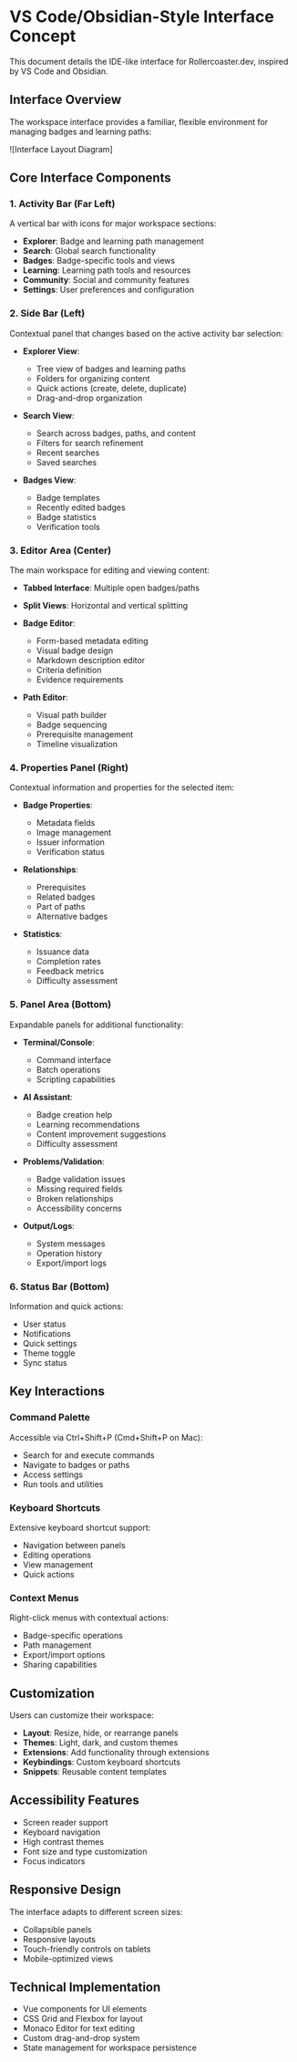 # VS Code/Obsidian-Style Interface Concept

This document details the IDE-like interface for Rollercoaster.dev, inspired by VS Code and Obsidian.

## Interface Overview

The workspace interface provides a familiar, flexible environment for managing badges and learning paths:

![Interface Layout Diagram]

## Core Interface Components

### 1. Activity Bar (Far Left)

A vertical bar with icons for major workspace sections:

- **Explorer**: Badge and learning path management
- **Search**: Global search functionality
- **Badges**: Badge-specific tools and views
- **Learning**: Learning path tools and resources
- **Community**: Social and community features
- **Settings**: User preferences and configuration

### 2. Side Bar (Left)

Contextual panel that changes based on the active activity bar selection:

- **Explorer View**:
  - Tree view of badges and learning paths
  - Folders for organizing content
  - Quick actions (create, delete, duplicate)
  - Drag-and-drop organization

- **Search View**:
  - Search across badges, paths, and content
  - Filters for search refinement
  - Recent searches
  - Saved searches

- **Badges View**:
  - Badge templates
  - Recently edited badges
  - Badge statistics
  - Verification tools

### 3. Editor Area (Center)

The main workspace for editing and viewing content:

- **Tabbed Interface**: Multiple open badges/paths
- **Split Views**: Horizontal and vertical splitting
- **Badge Editor**:
  - Form-based metadata editing
  - Visual badge design
  - Markdown description editor
  - Criteria definition
  - Evidence requirements

- **Path Editor**:
  - Visual path builder
  - Badge sequencing
  - Prerequisite management
  - Timeline visualization

### 4. Properties Panel (Right)

Contextual information and properties for the selected item:

- **Badge Properties**:
  - Metadata fields
  - Image management
  - Issuer information
  - Verification status

- **Relationships**:
  - Prerequisites
  - Related badges
  - Part of paths
  - Alternative badges

- **Statistics**:
  - Issuance data
  - Completion rates
  - Feedback metrics
  - Difficulty assessment

### 5. Panel Area (Bottom)

Expandable panels for additional functionality:

- **Terminal/Console**:
  - Command interface
  - Batch operations
  - Scripting capabilities

- **AI Assistant**:
  - Badge creation help
  - Learning recommendations
  - Content improvement suggestions
  - Difficulty assessment

- **Problems/Validation**:
  - Badge validation issues
  - Missing required fields
  - Broken relationships
  - Accessibility concerns

- **Output/Logs**:
  - System messages
  - Operation history
  - Export/import logs

### 6. Status Bar (Bottom)

Information and quick actions:

- User status
- Notifications
- Quick settings
- Theme toggle
- Sync status

## Key Interactions

### Command Palette

Accessible via Ctrl+Shift+P (Cmd+Shift+P on Mac):
- Search for and execute commands
- Navigate to badges or paths
- Access settings
- Run tools and utilities

### Keyboard Shortcuts

Extensive keyboard shortcut support:
- Navigation between panels
- Editing operations
- View management
- Quick actions

### Context Menus

Right-click menus with contextual actions:
- Badge-specific operations
- Path management
- Export/import options
- Sharing capabilities

## Customization

Users can customize their workspace:

- **Layout**: Resize, hide, or rearrange panels
- **Themes**: Light, dark, and custom themes
- **Extensions**: Add functionality through extensions
- **Keybindings**: Custom keyboard shortcuts
- **Snippets**: Reusable content templates

## Accessibility Features

- Screen reader support
- Keyboard navigation
- High contrast themes
- Font size and type customization
- Focus indicators

## Responsive Design

The interface adapts to different screen sizes:
- Collapsible panels
- Responsive layouts
- Touch-friendly controls on tablets
- Mobile-optimized views

## Technical Implementation

- Vue components for UI elements
- CSS Grid and Flexbox for layout
- Monaco Editor for text editing
- Custom drag-and-drop system
- State management for workspace persistence
